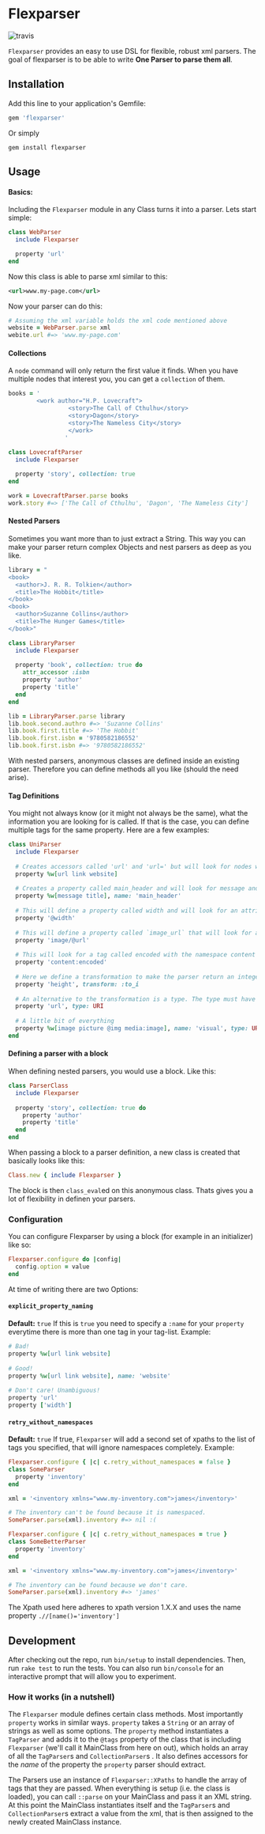 
# Flexparser

 ![travis](https://travis-ci.org/lokalportal/flexparser.svg?branch=master) 

`Flexparser` provides an easy to use DSL for flexible, robust xml parsers.  The goal of flexparser is to be able to write **One Parser to parse them all**. 

## Installation

Add this line to your application's Gemfile:

```ruby
gem 'flexparser'
```

Or simply
```shell
gem install flexparser
```

## Usage
#### Basics:

Including the `Flexparser` module in any Class turns it into a parser. 
Lets start simple:
```ruby
class WebParser
  include Flexparser

  property 'url'
end
```
Now this class is able to parse xml similar to this:
```xml
<url>www.my-page.com</url>
```
Now your parser can do this:
```ruby
# Assuming the xml variable holds the xml code mentioned above
website = WebParser.parse xml
webite.url #=> 'www.my-page.com'
```

#### Collections
A `node` command will only return the first value it finds. When you have multiple nodes that interest you, you can get a `collection` of them.
```ruby
books = '
		<work author="H.P. Lovecraft">
                 <story>The Call of Cthulhu</story>
                 <story>Dagon</story>
                 <story>The Nameless City</story>
                 </work>
                '
                 
class LovecraftParser
  include Flexparser

  property 'story', collection: true
end

work = LovecraftParser.parse books
work.story #=> ['The Call of Cthulhu', 'Dagon', 'The Nameless City']
```

#### Nested Parsers
Sometimes you want more than to just extract a String. This way you can make your parser return complex Objects and nest parsers as deep as you like.
```ruby
library = "
<book>
  <author>J. R. R. Tolkien</author>
  <title>The Hobbit</title>
</book>
<book>
  <author>Suzanne Collins</author>
  <title>The Hunger Games</title>
</book>"

class LibraryParser
  include Flexparser
  
  property 'book', collection: true do
    attr_accessor :isbn
    property 'author'
    property 'title'
  end
end

lib = LibraryParser.parse library
lib.book.second.authro #=> 'Suzanne Collins'
lib.book.first.title #=> 'The Hobbit'
lib.book.first.isbn = '9780582186552'
lib.book.first.isbn #=> '9780582186552'
```
With nested parsers, anonymous classes are defined inside an existing parser. Therefore you can define methods all you like (should the need arise).

#### Tag Definitions
You might not always know (or it might not always be the same), what the information you are looking for is called. If that is the case, you can define multiple tags for the same property. Here are a few examples:
```ruby
class UniParser
  include Flexparser
  
  # Creates accessors called 'url' and 'url=' but will look for nodes with the name url, link and website. Will return the first thing it finds.
  property %w[url link website]
  
  # Creates a property called main_header and will look for message and title
  property %w[message title], name: 'main_header'
  
  # This will define a property called width and will look for an attribute of the same name
  property '@width'
  
  # This will define a property called `image_url` that will look for a node called 'image' and extract its 'url' attribute
  property 'image/@url'
  
  # This will look for a tag called encoded with the namespace content
  property 'content:encoded'
  
  # Here we define a transformation to make the parser return an integer
  property 'height', transform: :to_i
  
  # An alternative to the transformation is a type. The type must have a #parse method that receives a string
  property 'url', type: URI
  
  # A little bit of everything
  property %w[image picture @img media:image], name: 'visual', type: URI, collection: true
end
```
#### Defining a parser with a block
When defining nested parsers, you would use a block. Like this:
```ruby
class ParserClass
  include Flexparser
  
  property 'story', collection: true do
    property 'author'
    property 'title'
  end
end
```
When passing a block to a parser definition, a new class is created that basically looks like this:
```ruby
Class.new { include Flexparser }
```
The block is then `class_eval`ed on this anonymous class. Thats gives you a lot of flexibility in definen your parsers. 

### Configuration
You can configure Flexparser by using a block (for example in an initializer) like so:
```ruby
Flexparser.configure do |config|
  config.option = value
end
```
At time of writing there are two Options:

####  `explicit_property_naming` 
**Default:**  `true`
If this is `true` you need to specify a `:name` for your `property` everytime there is more than one tag in your tag-list.
Example: 
```ruby
# Bad!
property %w[url link website]
    
# Good!
property %w[url link website], name: 'website'
    
# Don't care! Unambiguous!
property 'url'
property ['width']
```
#### `retry_without_namespaces`
**Default:** `true`
If true, `Flexparser` will add a second set of xpaths to the list of tags you specified, that will ignore namespaces completely.
Example: 
```ruby
Flexparser.configure { |c| c.retry_without_namespaces = false }
class SomeParser
  property 'inventory'
end

xml = '<inventory xmlns="www.my-inventory.com">james</inventory>'

# The inventory can't be found because it is namespaced.
SomeParser.parse(xml).inventory #=> nil :(

Flexparser.configure { |c| c.retry_without_namespaces = true }
class SomeBetterParser
  property 'inventory'
end

xml = '<inventory xmlns="www.my-inventory.com">james</inventory>'

# The inventory can be found because we don't care.
SomeParser.parse(xml).inventory #=> 'james'
```
The Xpath used here adheres to xpath version 1.X.X and uses the name property `.//[name()='inventory']`

## Development

After checking out the repo, run `bin/setup` to install dependencies. Then, run `rake test` to run the tests. You can also run `bin/console` for an interactive prompt that will allow you to experiment.

### How it works (in a nutshell)
The `Flexparser` module defines certain class methods. Most importantly `property` works in similar ways.
`property` takes a `String` or an array of strings as well as some options. The `property` method instantiates a `TagParser` and adds it to the `@tags` property of the class that is including `Flexparser` (we'll call it MainClass from here on out), which holds an array of all the `TagParser`s and `CollectionParser`s . It also defines accessors for the *name* of the property the `property` parser should extract. 

The Parsers use an instance of `Flexparser::XPaths` to handle the array of tags that they are passed.
When everything is setup (i.e. the class is loaded), you can call `::parse` on your MainClass and pass it an XML string.  At this point the MainClass instantiates itself and the `TagParser`s and `CollectionParser`s extract a value from the xml, that is then assigned to the newly created MainClass instance.

